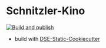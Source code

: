 # Schnitzler-Kino
[![Build and publish](https://github.com/arthur-schnitzler/schnitzler-kino-static/actions/workflows/build.yml/badge.svg)](https://github.com/arthur-schnitzler/schnitzler-kino-static/actions/workflows/build.yml)


* build with [DSE-Static-Cookiecutter](https://github.com/acdh-oeaw/dse-static-cookiecutter)
